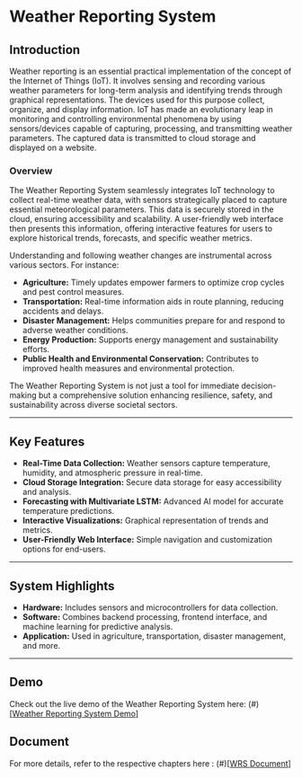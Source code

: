# Weather Reporting System

## Introduction
Weather reporting is an essential practical implementation of the concept of the Internet of Things (IoT). It involves sensing and recording various weather parameters for long-term analysis and identifying trends through graphical representations. The devices used for this purpose collect, organize, and display information. IoT has made an evolutionary leap in monitoring and controlling environmental phenomena by using sensors/devices capable of capturing, processing, and transmitting weather parameters. The captured data is transmitted to cloud storage and displayed on a website.

### Overview
The Weather Reporting System seamlessly integrates IoT technology to collect real-time weather data, with sensors strategically placed to capture essential meteorological parameters. This data is securely stored in the cloud, ensuring accessibility and scalability. A user-friendly web interface then presents this information, offering interactive features for users to explore historical trends, forecasts, and specific weather metrics.

Understanding and following weather changes are instrumental across various sectors. For instance:
- **Agriculture:** Timely updates empower farmers to optimize crop cycles and pest control measures.
- **Transportation:** Real-time information aids in route planning, reducing accidents and delays.
- **Disaster Management:** Helps communities prepare for and respond to adverse weather conditions.
- **Energy Production:** Supports energy management and sustainability efforts.
- **Public Health and Environmental Conservation:** Contributes to improved health measures and environmental protection.

The Weather Reporting System is not just a tool for immediate decision-making but a comprehensive solution enhancing resilience, safety, and sustainability across diverse societal sectors.

---

## Key Features
- **Real-Time Data Collection:** Weather sensors capture temperature, humidity, and atmospheric pressure in real-time.
- **Cloud Storage Integration:** Secure data storage for easy accessibility and analysis.
- **Forecasting with Multivariate LSTM:** Advanced AI model for accurate temperature predictions.
- **Interactive Visualizations:** Graphical representation of trends and metrics.
- **User-Friendly Web Interface:** Simple navigation and customization options for end-users.

---

## System Highlights
- **Hardware:** Includes sensors and microcontrollers for data collection.
- **Software:** Combines backend processing, frontend interface, and machine learning for predictive analysis.
- **Application:** Used in agriculture, transportation, disaster management, and more.

---

## Demo
Check out the live demo of the Weather Reporting System here: (#)[[Weather Reporting System Demo](https://weather-system.netlify.app/)]  

## Document
For more details, refer to the respective chapters here :  (#)[[WRS Document](https://github.com/mohamed-gaafar/Weather-System/tree/main/Doc)]


